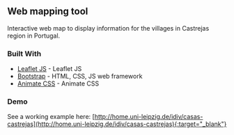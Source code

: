 ## Web mapping tool

Interactive web map to display information for the villages in Castrejas region in Portugal.

### Built With

* [Leaflet JS](http://leafletjs.com/) - Leaflet JS
* [Bootstrap](http://getbootstrap.com/) - HTML, CSS, JS web framework
* [Animate CSS](https://daneden.github.io/animate.css/) - Animate CSS

### Demo

See a working example here: [http://home.uni-leipzig.de/idiv/casas-castrejas](http://home.uni-leipzig.de/idiv/casas-castrejas){:target="_blank"}
